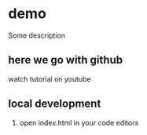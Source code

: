 # demo

Some description

## here we go with github

watch tutorial on youtube

## local development

1. open index.html in your code editors
